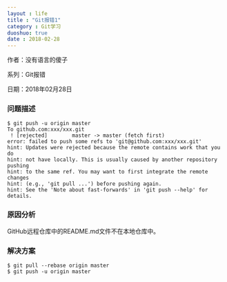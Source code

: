 ```yaml
---
layout : life
title : "Git报错1"
category : Git学习
duoshuo: true
date : 2018-02-28
---
```


作者：没有语言的傻子

系列：Git报错

日期：2018年02月28日
        
<!-- more -->


### 问题描述

```
$ git push -u origin master
To github.com:xxx/xxx.git
 ! [rejected]        master -> master (fetch first)
error: failed to push some refs to 'git@github.com:xxx/xxx.git'
hint: Updates were rejected because the remote contains work that you do
hint: not have locally. This is usually caused by another repository pushing
hint: to the same ref. You may want to first integrate the remote changes
hint: (e.g., 'git pull ...') before pushing again.
hint: See the 'Note about fast-forwards' in 'git push --help' for details.
```

### 原因分析
GitHub远程仓库中的README.md文件不在本地仓库中。 

### 解决方案

```
$ git pull --rebase origin master
$ git push -u origin master
```
